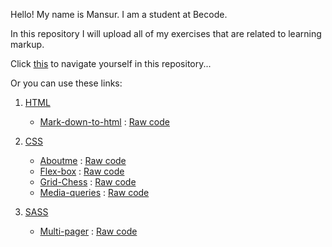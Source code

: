 Hello! My name is Mansur. I am a student at Becode. 

In this repository I will upload all of my exercises that are related to learning markup. 

Click [this](https://scenoxmans.github.io/learning-markup/.) to navigate yourself in this repository...

Or you can use these links:
1. [HTML](https://github.com/scenoxmans/learning-markup/tree/master/exercises/1.%20html)
      *    [Mark-down-to-html](https://scenoxmans.github.io/learning-markup/exercises/1.%20html/1.%20markdown-to-html/index.html) : [Raw code](https://github.com/scenoxmans/learning-markup/blob/master/exercises/1.%20html/1.%20markdown-to-html/index.html)
2. [CSS](https://github.com/scenoxmans/learning-markup/tree/master/exercises/2.%20css)

      *    [Aboutme](https://scenoxmans.github.io/learning-markup/exercises/2.%20css/1.about-me/index.html) : [Raw code](https://github.com/scenoxmans/learning-markup/blob/master/exercises/2.%20css/1.about-me/)
      *    [Flex-box](https://scenoxmans.github.io/learning-markup/exercises/2.%20css/2.flex-box/index.html) : [Raw code](https://github.com/scenoxmans/learning-markup/blob/master/exercises/2.%20css/2.flex-box/index.html)
      *    [Grid-Chess](https://scenoxmans.github.io/learning-markup/exercises/2.%20css/3.grid/index.html) : [Raw code](https://github.com/scenoxmans/learning-markup/blob/master/exercises/2.%20css/3.grid)
      *    [Media-queries](https://scenoxmans.github.io/learning-markup/exercises/2.%20css/4.media-queries/index.html) : [Raw code](https://github.com/scenoxmans/learning-markup/tree/master/exercises/2.%20css/4.media-queries)
3. [SASS](https://github.com/scenoxmans/learning-markup/tree/master/exercises/4.%20sass)
      *    [Multi-pager](https://scenoxmans.github.io/learning-markup/exercises/4.%20sass/multi-pager/index.html) : [Raw code](https://github.com/scenoxmans/learning-markup/blob/master/exercises/4.%20sass/multi-pager)
